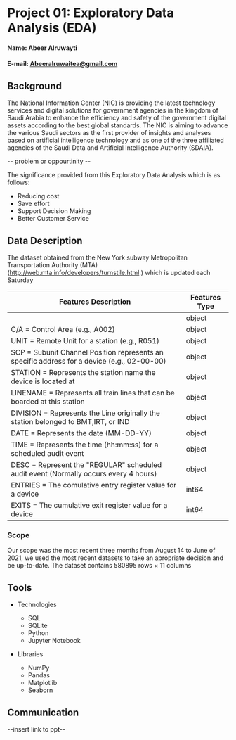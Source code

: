 # Project 01: Exploratory Data Analysis (EDA)

#### Name: Abeer Alruwayti
#### E-mail: Abeeralruwaitea@gmail.com

## Background

The National Information Center (NIC) is providing the latest technology services and digital solutions for government agencies in the kingdom of Saudi Arabia to enhance the efficiency and safety of the government digital assets according to the best global standards. The NIC is aiming to advance the various Saudi sectors as the first provider of insights and analyses based on artificial intelligence technology and as one of the three affiliated agencies of the Saudi Data and Artificial Intelligence Authority (SDAIA).

-- problem or oppourtinity -- 

The significance provided from this Exploratory Data Analysis which is as follows:
* Reducing cost
* Save effort
* Support Decision Making
* Better Customer Service

## Data Description
The dataset obtained from the New York subway Metropolitan Transportation Authority (MTA) (http://web.mta.info/developers/turnstile.html.) which is updated each Saturday

 |Features Description                                                                         | Features Type |
 |---------------------------------------------------------------------------------------------|--- |
 |                                                                                             | object |
 | C/A = Control Area (e.g., A002)                                                             | object |
 | UNIT = Remote Unit for a station (e.g., R051)                                               | object |
 | SCP = Subunit Channel Position represents an specific address for a device (e.g., 02-00-00) | object | 
 | STATION = Represents the station name the device is located at                              | object |
 | LINENAME = Represents all train lines that can be boarded at this station                   | object |
 | DIVISION = Represents the Line originally the station belonged to BMT,IRT, or IND           | object |
 | DATE = Represents the date (MM-DD-YY)                                                       | object |
 | TIME = Represents the time (hh:mm:ss) for a scheduled audit event                           | object |
 | DESC = Represent the "REGULAR" scheduled audit event (Normally occurs every 4 hours)        | object |
 | ENTRIES = The comulative entry register value for a device                                  | int64  |
 | EXITS = The cumulative exit register value for a device                                     | int64  |




  ### Scope
  
  Our scope was the most recent three months from August 14 to June  of 2021, we used the most recent datasets to take an apropriate decision and be up-to-date.
  The dataset contains 580895 rows × 11 columns
 

## Tools

* Technologies
  * SQL 
  * SQLite
  * Python
  * Jupyter Notebook
  
* Libraries
  * NumPy
  * Pandas
  * Matplotlib
  * Seaborn
  

## Communication
--insert link to ppt--
